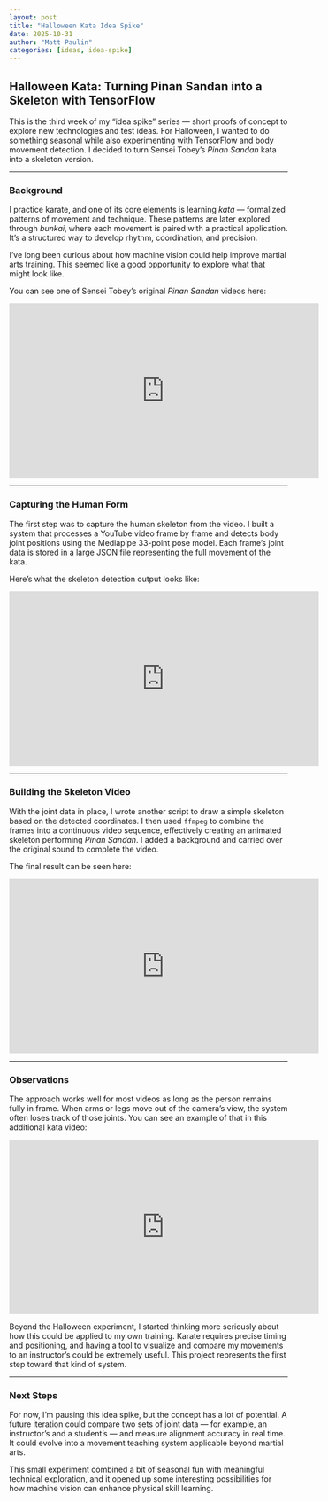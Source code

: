 ```yaml
---
layout: post
title: "Halloween Kata Idea Spike"
date: 2025-10-31
author: "Matt Paulin"
categories: [ideas, idea-spike]
---
```


## Halloween Kata: Turning Pinan Sandan into a Skeleton with TensorFlow

This is the third week of my “idea spike” series — short proofs of concept to explore new technologies and test ideas. For Halloween, I wanted to do something seasonal while also experimenting with TensorFlow and body movement detection. I decided to turn Sensei Tobey’s *Pinan Sandan* kata into a skeleton version.

---

### Background

I practice karate, and one of its core elements is learning *kata* — formalized patterns of movement and technique. These patterns are later explored through *bunkai*, where each movement is paired with a practical application. It’s a structured way to develop rhythm, coordination, and precision.

I’ve long been curious about how machine vision could help improve martial arts training. This seemed like a good opportunity to explore what that might look like.

You can see one of Sensei Tobey’s original *Pinan Sandan* videos here:  
<iframe width="560" height="315" src="https://www.youtube.com/embed/Lj4i_RIh5fs" title="Sensei Tobey's Pinal Sandan kata" frameborder="0" allowfullscreen></iframe>


---

### Capturing the Human Form

The first step was to capture the human skeleton from the video. I built a system that processes a YouTube video frame by frame and detects body joint positions using the Mediapipe 33-point pose model. Each frame’s joint data is stored in a large JSON file representing the full movement of the kata.

Here’s what the skeleton detection output looks like:  
<iframe width="560" height="315" src="https://www.youtube.com/embed/lHDwXPmoTR0" title="Skeletonized version of Tobey's Pinal Sandan kata" frameborder="0" allowfullscreen></iframe>


---

### Building the Skeleton Video

With the joint data in place, I wrote another script to draw a simple skeleton based on the detected coordinates. I then used `ffmpeg` to combine the frames into a continuous video sequence, effectively creating an animated skeleton performing *Pinan Sandan*. I added a background and carried over the original sound to complete the video.

The final result can be seen here:  
<iframe width="560" height="315" src="https://www.youtube.com/embed/W59V3P0nlc0" title="Decorated skeletonized version of Tobey's Pinal Sandan kata" frameborder="0" allowfullscreen></iframe>

---

### Observations

The approach works well for most videos as long as the person remains fully in frame. When arms or legs move out of the camera’s view, the system often loses track of those joints. You can see an example of that in this additional kata video:  
<iframe width="560" height="315" src="https://www.youtube.com/embed/rGyqW_BkYXo" title="Decorated skeletonized version of Tobey's Pinal Shodan kata" frameborder="0" allowfullscreen></iframe>


Beyond the Halloween experiment, I started thinking more seriously about how this could be applied to my own training. Karate requires precise timing and positioning, and having a tool to visualize and compare my movements to an instructor’s could be extremely useful. This project represents the first step toward that kind of system.

---

### Next Steps

For now, I’m pausing this idea spike, but the concept has a lot of potential. A future iteration could compare two sets of joint data — for example, an instructor’s and a student’s — and measure alignment accuracy in real time. It could evolve into a movement teaching system applicable beyond martial arts.

This small experiment combined a bit of seasonal fun with meaningful technical exploration, and it opened up some interesting possibilities for how machine vision can enhance physical skill learning.
